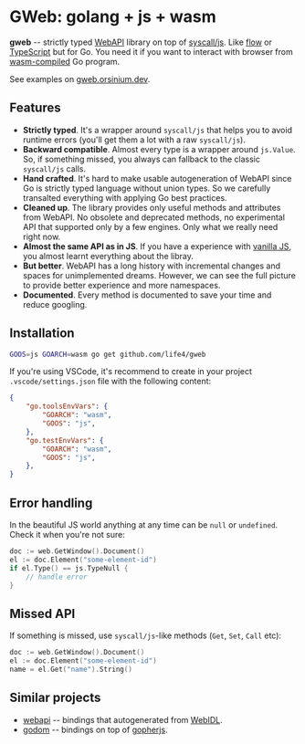 # GWeb: golang + js + wasm

**gweb** -- strictly typed [WebAPI](https://en.wikipedia.org/wiki/Web_API) library on top of [syscall/js](https://golang.org/pkg/syscall/js/). Like [flow](https://github.com/facebook/flow) or [TypeScript](https://www.typescriptlang.org/) but for Go. You need it if you want to interact with browser from [wasm-compiled](https://github.com/golang/go/wiki/WebAssembly) Go program.

See examples on [gweb.orsinium.dev](https://gweb.orsinium.dev/).

## Features

+ **Strictly typed**. It's a wrapper around `syscall/js` that helps you to avoid runtime errors (you'll get them a lot with a raw `syscall/js`).
+ **Backward compatible**. Almost every type is a wrapper around `js.Value`. So, if something missed, you always can fallback to the classic `syscall/js` calls.
+ **Hand crafted**. It's hard to make usable autogeneration of WebAPI since Go is strictly typed language without union types. So we carefully transalted everything with applying Go best practices.
+ **Cleaned up**. The library provides only useful methods and attributes from WebAPI. No obsolete and deprecated methods, no experimental API that supported only by a few engines. Only what we really need right now.
+ **Almost the same API as in JS**. If you have a experience with [vanilla JS](https://stackoverflow.com/a/20435744), you almost learnt everything about the libray.
+ **But better**. WebAPI has a long history with incremental changes and spaces for unimplemented dreams. However, we can see the full picture to provide better experience and more namespaces.
+ **Documented**. Every method is documented to save your time and reduce googling.

## Installation

```bash
GOOS=js GOARCH=wasm go get github.com/life4/gweb
```

If you're using VSCode, it's recommend to create in your project `.vscode/settings.json` file with the following content:

```json
{
    "go.toolsEnvVars": {
        "GOARCH": "wasm",
        "GOOS": "js",
    },
    "go.testEnvVars": {
        "GOARCH": "wasm",
        "GOOS": "js",
    },
}
```

## Error handling

In the beautiful JS world anything at any time can be `null` or `undefined`. Check it when you're not sure:

```go
doc := web.GetWindow().Document()
el := doc.Element("some-element-id")
if el.Type() == js.TypeNull {
    // handle error
}
```

## Missed API

If something is missed, use `syscall/js`-like methods (`Get`, `Set`, `Call` etc):

```go
doc := web.GetWindow().Document()
el := doc.Element("some-element-id")
name = el.Get("name").String()
```

## Similar projects

- [webapi](https://github.com/gowebapi/webapi/) -- bindings that autogenerated from [WebIDL](https://heycam.github.io/webidl/).
- [godom](https://github.com/siongui/godom) -- bindings on top of [gopherjs](github.com/gopherjs/gopherjs/).

